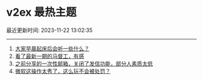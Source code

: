 # v2ex 最热主题

最近更新时间: 2023-11-22 13:02:35

--- 
1. [大家早晨起床后会听一些什么？](https://www.v2ex.com/t/994010) 
2. [看了最新一期的马督工，有感](https://www.v2ex.com/t/994017) 
3. [之前分享的一次性邮箱，关闭了发信功能，部分人素质太低](https://www.v2ex.com/t/994021) 
4. [微软这操作太秀了，这么玩不会被处罚？](https://www.v2ex.com/t/994031) 
